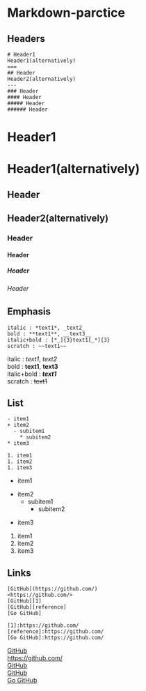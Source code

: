 # Markdown-parctice


Headers
---
```
# Header1
Header1(alternatively)
===
## Header
Header2(alternatively)
---
### Header
#### Header
##### Header
###### Header
```
# Header1
Header1(alternatively)
===
## Header
Header2(alternatively)
---
### Header
#### Header
##### Header
###### Header

Emphasis
---
```
italic : *text1*, _text2_
bold : **text1**, __text3__
italic+bold : [*_]{3}text1[_*]{3}
scratch : ~~text1~~
```

italic : *text1*, _text2_  
bold : **text1**, __text3__  
italic+bold : *__text1__*  
scratch : ~~text1~~  

List
---
```
- item1
+ item2
  - subitem1
    * subitem2
* item3

1. item1
1. item2
1. item3
```

- item1
+ item2
  - subitem1
    * subitem2
* item3

1. item1
1. item2
1. item3

Links
---
```
[GitHub](https://github.com/)
<https://github.com/>
[GitHub][1]
[GitHub][reference]
[Go GitHub]

[1]:https://github.com/
[reference]:https://github.com/
[Go GitHub]:https://github.com/
```
[GitHub](https://github.com/)  
<https://github.com/>  
[GitHub][1]  
[GitHub][reference]  
[Go GitHub]  

[1]:https://github.com/
[reference]:https://github.com/
[Go GitHub]:https://github.com/

